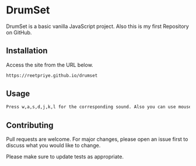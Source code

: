 # DrumSet

DrumSet is a basic vanilla JavaScript project. Also this is my first Repository on GitHub.

## Installation

Access the site from the URL below.

```bash
https://reetpriye.github.io/drumset
```

## Usage

```bash
Press w,a,s,d,j,k,l for the corresponding sound. Also you can use mouse click.
```

## Contributing
Pull requests are welcome. For major changes, please open an issue first to discuss what you would like to change.

Please make sure to update tests as appropriate.
